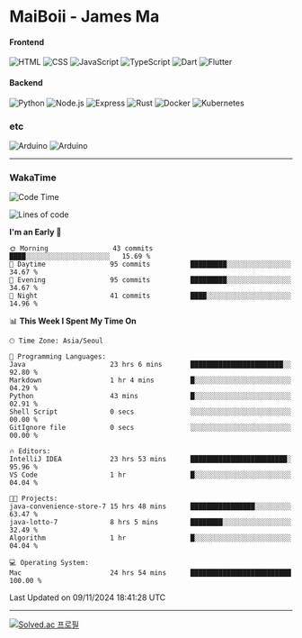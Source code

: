 # MaiBoii - James Ma

#### Frontend
![HTML](https://img.shields.io/badge/-HTML-E34F26?style=flat-square&logo=html5&logoColor=white)
![CSS](https://img.shields.io/badge/-CSS-1572B6?style=flat-square&logo=css3)
![JavaScript](https://img.shields.io/badge/-JavaScript-F7DF1E?style=flat-square&logo=javascript&logoColor=black)
![TypeScript](https://img.shields.io/badge/-TypeScript-02569B?style=flat-square&logo=typescript&logoColor=white)
![Dart](https://img.shields.io/badge/-Dart-0175C2?style=flat-square&logo=dart)
![Flutter](https://img.shields.io/badge/-Flutter-02569B?style=flat-square&logo=flutter)


#### Backend
![Python](https://img.shields.io/badge/-Python-3776AB?style=flat-square&logo=python&logoColor=white)
![Node.js](https://img.shields.io/badge/-Node.js-339933?style=flat-square&logo=node.js&logoColor=white)
![Express](https://img.shields.io/badge/-Express-339933?style=flat-square&logo=express&logoColor=white)
![Rust](https://img.shields.io/badge/-Rust-000000?style=flat-square&logo=rust&logoColor=white)
![Docker](https://img.shields.io/badge/-Docker-2496ED?style=flat-square&logo=docker&logoColor=white)
![Kubernetes](https://img.shields.io/badge/-Kubernetes-326CE5?style=flat-square&logo=kubernetes&logoColor=white)


### etc
![Arduino](https://img.shields.io/badge/-Arduino-00878F?style=flat-square&logo=arduino&logoColor=white)
![Arduino](https://img.shields.io/badge/-Bevy-232326?style=flat-square&logo=bevy&logoColor=white)

---
### WakaTime
<!--START_SECTION:waka-->
![Code Time](http://img.shields.io/badge/Code%20Time-897%20hrs%2020%20mins-blue)

![Lines of code](https://img.shields.io/badge/From%20Hello%20World%20I%27ve%20Written-1.3%20million%20lines%20of%20code-blue)

**I'm an Early 🐤** 

```text
🌞 Morning                43 commits          ████░░░░░░░░░░░░░░░░░░░░░   15.69 % 
🌆 Daytime                95 commits          █████████░░░░░░░░░░░░░░░░   34.67 % 
🌃 Evening                95 commits          █████████░░░░░░░░░░░░░░░░   34.67 % 
🌙 Night                  41 commits          ████░░░░░░░░░░░░░░░░░░░░░   14.96 % 
```


📊 **This Week I Spent My Time On** 

```text
🕑︎ Time Zone: Asia/Seoul

💬 Programming Languages: 
Java                     23 hrs 6 mins       ███████████████████████░░   92.80 % 
Markdown                 1 hr 4 mins         █░░░░░░░░░░░░░░░░░░░░░░░░   04.29 % 
Python                   43 mins             █░░░░░░░░░░░░░░░░░░░░░░░░   02.91 % 
Shell Script             0 secs              ░░░░░░░░░░░░░░░░░░░░░░░░░   00.00 % 
GitIgnore file           0 secs              ░░░░░░░░░░░░░░░░░░░░░░░░░   00.00 % 

🔥 Editors: 
IntelliJ IDEA            23 hrs 53 mins      ████████████████████████░   95.96 % 
VS Code                  1 hr                █░░░░░░░░░░░░░░░░░░░░░░░░   04.04 % 

🐱‍💻 Projects: 
java-convenience-store-7 15 hrs 48 mins      ████████████████░░░░░░░░░   63.47 % 
java-lotto-7             8 hrs 5 mins        ████████░░░░░░░░░░░░░░░░░   32.49 % 
Algorithm                1 hr                █░░░░░░░░░░░░░░░░░░░░░░░░   04.04 % 

💻 Operating System: 
Mac                      24 hrs 54 mins      █████████████████████████   100.00 % 
```


 Last Updated on 09/11/2024 18:41:28 UTC
<!--END_SECTION:waka-->
---
[![Solved.ac
프로필](http://mazassumnida.wtf/api/v2/generate_badge?boj=msu2020)](https://solved.ac/msu2020)
